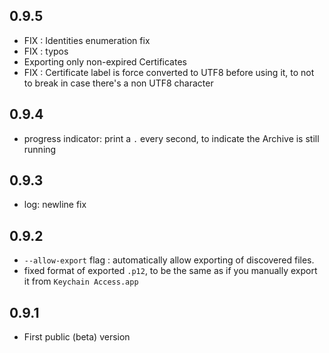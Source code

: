 ## 0.9.5

- FIX : Identities enumeration fix
- FIX : typos
- Exporting only non-expired Certificates
- FIX : Certificate label is force converted to UTF8 before using it, to not to break in case there's a non UTF8 character


## 0.9.4

- progress indicator: print a `.` every second, to indicate the Archive is still running


## 0.9.3

- log: newline fix


## 0.9.2

- `--allow-export` flag : automatically allow exporting of discovered files.
- fixed format of exported `.p12`, to be the same as if you manually export it from `Keychain Access.app`


## 0.9.1

- First public (beta) version
